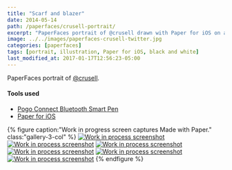 ```yaml
---
title: "Scarf and blazer"
date: 2014-05-14
path: /paperfaces/crusell-portrait/
excerpt: "PaperFaces portrait of @crusell drawn with Paper for iOS on an iPad."
image: ../../images/paperfaces-crusell-twitter.jpg
categories: [paperfaces]
tags: [portrait, illustration, Paper for iOS, black and white]
last_modified_at: 2017-01-17T12:56:23-05:00
---
```


PaperFaces portrait of [@crusell](https://twitter.com/crusell).

#### Tools used

- [Pogo Connect Bluetooth Smart Pen](https://www.amazon.com/gp/product/B009K448L4/ref=as_li_ss_tl?ie=UTF8&camp=1789&creative=390957&creativeASIN=B009K448L4&linkCode=as2&tag=mademist-20)
- [Paper for iOS](https://paper.bywetransfer.com/)

{% figure caption:"Work in progress screen captures Made with Paper." class:"gallery-3-col" %}
[![Work in process screenshot](../../images/paperfaces-crusell-process-1-600.jpg)](../../images/paperfaces-crusell-process-1-lg.jpg) [![Work in process screenshot](../../images/paperfaces-crusell-process-2-600.jpg)](../../images/paperfaces-crusell-process-2-lg.jpg) [![Work in process screenshot](../../images/paperfaces-crusell-process-3-600.jpg)](../../images/paperfaces-crusell-process-3-lg.jpg) [![Work in process screenshot](../../images/paperfaces-crusell-process-4-600.jpg)](../../images/paperfaces-crusell-process-4-lg.jpg) [![Work in process screenshot](../../images/paperfaces-crusell-process-5-600.jpg)](../../images/paperfaces-crusell-process-5-lg.jpg) [![Work in process screenshot](../../images/paperfaces-crusell-process-6-600.jpg)](../../images/paperfaces-crusell-process-6-lg.jpg)
{% endfigure %}
